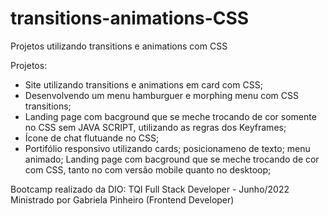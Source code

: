 # transitions-animations-CSS
Projetos utilizando transitions e animations com CSS

Projetos:

- Site utilizando transitions e animations em card com CSS;
- Desenvolvendo um menu hamburguer e morphing menu com CSS transitions;
- Landing page com bacground que se meche trocando de cor somente no CSS sem JAVA SCRIPT, utilizando as regras dos Keyframes;
- Ícone de chat flutuande no CSS;
- Portifólio responsivo utilizando cards; posicionameno de texto; menu animado; Landing page com bacground que se meche trocando de cor com CSS, tanto no 
com versão mobile quanto no desktoop;

Bootcamp realizado da DIO: TQI Full Stack Developer - Junho/2022
Ministrado por Gabriela Pinheiro (Frontend Developer)
